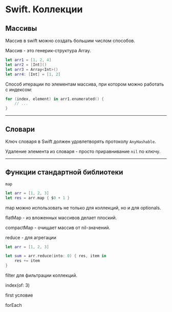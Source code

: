 # Swift. Коллекции

## Массивы

Массив в swift можно создать большим числом способов. 

Массив - это генерик-структура Array.

```swift
let arr1 = [1, 2, 4]
let arr2 = [Int]()
let arr3 = Array<Int>()
let arr4: [Int] = [1, 2]
```

Способ итерации по элементам массива, при котором можно работать с индексом:

```swift
for (index, element) in arr1.enumerated() {
	// ...
}
```

---

## Словари

Ключ словаря в Swift должен удовлетворять протоколу `AnyHashable`.

Удаление элемента из словаря - просто приравнивание `nil` по ключу.

---

## Функции стандартной библиотеки

`map`

```swift
let arr = [1, 2, 3]
let res = arr.map { $0 + 1 }
```

map можно использовать не только для коллекций, но и для optionals.

flatMap - из вложенных массивов делает плоский.

compactMap - очищает массив от nil-значений.

reduce - для агрегации

```swift
let arr = [1, 2, 3]

let sum = arr.reduce(into: 0) { res, item in
	res += item
}
```

filter для фильтрации коллекций.

index(of: 3)

first условие

forEach

